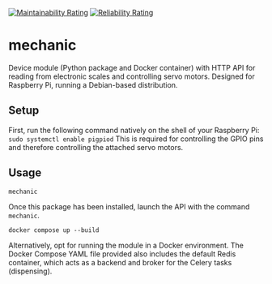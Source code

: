 [![Maintainability Rating](https://sonarcloud.io/api/project_badges/measure?project=oliverosborne9_rpi_api&metric=sqale_rating)](https://sonarcloud.io/summary/new_code?id=oliverosborne9_rpi_api) [![Reliability Rating](https://sonarcloud.io/api/project_badges/measure?project=oliverosborne9_rpi_api&metric=reliability_rating)](https://sonarcloud.io/summary/new_code?id=oliverosborne9_rpi_api)

# mechanic

Device module (Python package and Docker container) with HTTP API for reading from electronic scales and controlling servo motors. Designed for Raspberry Pi, running a Debian-based distribution.

## Setup

First, run the following command natively on the shell of your Raspberry Pi:
`sudo systemctl enable pigpiod`
This is required for controlling the GPIO pins and therefore controlling the attached servo motors.


## Usage

`mechanic`

Once this package has been installed, launch the API with the command `mechanic`.

`docker compose up --build`

Alternatively, opt for running the module in a Docker environment. The Docker Compose YAML file provided also includes the default Redis container, which acts as a backend and broker for the Celery tasks (dispensing).

